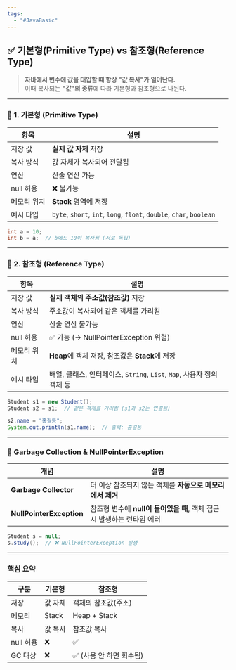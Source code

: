 ```yaml
---
tags:
  - "#JavaBasic"
---
```


## ✅ 기본형(Primitive Type) vs 참조형(Reference Type)

> **자바에서 변수에 값을 대입할 때 항상 "값 복사"가 일어난다.**  
> 이때 복사되는 **"값"의 종류**에 따라 기본형과 참조형으로 나뉜다.

---

### 🔹 1. 기본형 (Primitive Type)

|항목|설명|
|---|---|
|저장 값|**실제 값 자체** 저장|
|복사 방식|값 자체가 복사되어 전달됨|
|연산|산술 연산 가능|
|null 허용|❌ 불가능|
|메모리 위치|**Stack** 영역에 저장|
|예시 타입|`byte`, `short`, `int`, `long`, `float`, `double`, `char`, `boolean`|
```java
int a = 10;
int b = a;  // b에도 10이 복사됨 (서로 독립)
```
---

### 🔹 2. 참조형 (Reference Type)

|항목|설명|
|---|---|
|저장 값|**실제 객체의 주소값(참조값)** 저장|
|복사 방식|주소값이 복사되어 같은 객체를 가리킴|
|연산|산술 연산 불가능|
|null 허용|✅ 가능 (→ NullPointerException 위험)|
|메모리 위치|**Heap**에 객체 저장, 참조값은 **Stack**에 저장|
|예시 타입|배열, 클래스, 인터페이스, `String`, `List`, `Map`, 사용자 정의 객체 등|

```java
Student s1 = new Student();
Student s2 = s1;  // 같은 객체를 가리킴 (s1과 s2는 연결됨)

s2.name = "홍길동";
System.out.println(s1.name);  // 출력: 홍길동
```
---

### 🧹 Garbage Collection & NullPointerException

|개념|설명|
|---|---|
|**Garbage Collector**|더 이상 참조되지 않는 객체를 **자동으로 메모리에서 제거**|
|**NullPointerException**|참조형 변수에 **null이 들어있을 때**, 객체 접근 시 발생하는 런타임 에러|
```java
Student s = null;
s.study();  // ❌ NullPointerException 발생

```
---

### 핵심 요약

|구분|기본형|참조형|
|---|---|---|
|저장|값 자체|객체의 참조값(주소)|
|메모리|Stack|Heap + Stack|
|복사|값 복사|참조값 복사|
|null 허용|❌|✅|
|GC 대상|❌|✅ (사용 안 하면 회수됨)|
